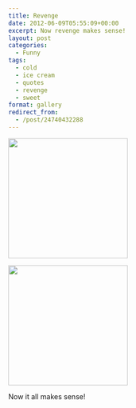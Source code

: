 ```yaml
---
title: Revenge
date: 2012-06-09T05:55:09+00:00
excerpt: Now revenge makes sense!
layout: post
categories:
  - Funny
tags:
  - cold
  - ice cream
  - quotes
  - revenge
  - sweet
format: gallery
redirect_from:
  - /post/24740432288
---
```


<div id='gallery-5' class='gallery galleryid-10 gallery-columns-3 gallery-size-thumbnail gallery1'>
  <dl class="gallery-item">
    <dt class="gallery-icon">
      <a href="https://cdn.craigmcn.ca/img/tumblr_m4zh13lAze1r0jd3uo1_500.jpg?x-request=xhr" title="" data-fslightbox="lightbox"><img src="https://cdn.craigmcn.ca/img/tumblr_m4zh13lAze1r0jd3uo1_500-240x240.jpg" width="240" height="240" alt="" /></a>
    </dt>
  </dl>
  
  <dl class="gallery-item">
    <dt class="gallery-icon">
      <a href="https://cdn.craigmcn.ca/img/tumblr_m4zh13lAze1r0jd3uo2_500.jpg?x-request=xhr" title="" data-fslightbox="lightbox"><img src="https://cdn.craigmcn.ca/img/tumblr_m4zh13lAze1r0jd3uo2_500-240x240.jpg" width="240" height="240" alt="" /></a>
    </dt>
  </dl>
</div>

Now it all makes sense!
